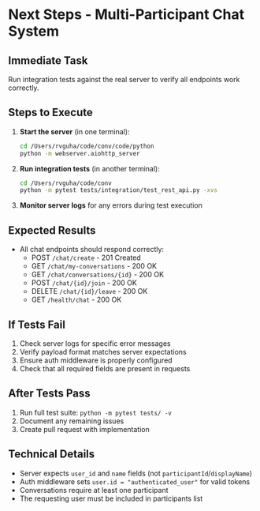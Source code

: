# Next Steps - Multi-Participant Chat System

## Immediate Task
Run integration tests against the real server to verify all endpoints work correctly.

## Steps to Execute

1. **Start the server** (in one terminal):
   ```bash
   cd /Users/rvguha/code/conv/code/python
   python -m webserver.aiohttp_server
   ```

2. **Run integration tests** (in another terminal):
   ```bash
   cd /Users/rvguha/code/conv
   python -m pytest tests/integration/test_rest_api.py -xvs
   ```

3. **Monitor server logs** for any errors during test execution

## Expected Results
- All chat endpoints should respond correctly:
  - POST `/chat/create` - 201 Created
  - GET `/chat/my-conversations` - 200 OK
  - GET `/chat/conversations/{id}` - 200 OK
  - POST `/chat/{id}/join` - 200 OK
  - DELETE `/chat/{id}/leave` - 200 OK
  - GET `/health/chat` - 200 OK

## If Tests Fail
1. Check server logs for specific error messages
2. Verify payload format matches server expectations
3. Ensure auth middleware is properly configured
4. Check that all required fields are present in requests

## After Tests Pass
1. Run full test suite: `python -m pytest tests/ -v`
2. Document any remaining issues
3. Create pull request with implementation

## Technical Details
- Server expects `user_id` and `name` fields (not `participantId`/`displayName`)
- Auth middleware sets `user.id = "authenticated_user"` for valid tokens
- Conversations require at least one participant
- The requesting user must be included in participants list